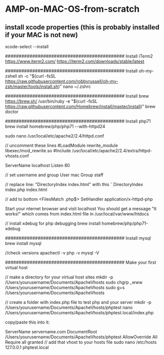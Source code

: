 # AMP-on-MAC-OS-from-scratch

## install xcode properties (this is probably installed if your MAC is not new)
xcode-select --install

############################################ Install iTerm2
https://www.iterm2.com/
https://iterm2.com/downloads/stable/latest

############################################ Install oh-my-zshell
sh -c "$(curl -fsSL https://raw.githubusercontent.com/robbyrussell/oh-my-zsh/master/tools/install.sh)"
nano ~/.zshrc



############################################ Install brew
https://brew.sh/
/usr/bin/ruby -e "$(curl -fsSL https://raw.githubusercontent.com/Homebrew/install/master/install)"
brew doctor



############################################ Install php71
brew install homebrew/php/php71 --with-httpd24

sudo nano /usr/local/etc/apache2/2.4/httpd.conf

// uncomment these lines
#LoadModule rewrite_module libexec/mod_rewrite.so
#Include /usr/local/etc/apache2/2.4/extra/httpd-vhosts.conf

ServerName localhost
Listen 80

// set username and group
User mac
Group staff

// replace line: "DirectoryIndex index.html" with this ˇ
DirectoryIndex index.php index.html

// add to bottom
<FilesMatch .php$>
    SetHandler application/x-httpd-php
</FilesMatch>

Start your nternet browser and visit localhost
You should get a message "It works!"
which comes from index.html file in 
/usr/local/var/www/htdocs

// install xdebug for php debugging
brew install homebrew/php/php71-xdebug

############################################ Install mysql
brew install mysql


//check versions
apachectl -v
php -v
mysql -V


############################################ Make your first virtual host

// make a directory for your virtual host sites
mkdir -p /Users/yourusername/Documents/ApacheVhosts
sudo chgrp _www /Users/yourusername/Documents/ApacheVhosts
sudo g+s /Users/yourusername/Documents/ApacheVhosts

// create a folder with index.php file to test php and your server
mkdir -p /Users/yourusername/Documents/ApacheVhosts/phptest
nano /Users/yourusername/Documents/ApacheVhosts/phptest.local/index.php

copy/paste this into it:
<?php

phpinfo();

Ctrl+X, Y, Enter

// register the vhost in vhosts.config
sudo nano /usr/local/etc/apache2/2.4/extra/httpd-vhosts.conf

<VirtualHost *:80>

    ServerName servername.com

    DocumentRoot /Users/yourusername/Documents/ApacheVhosts/phptest
    <Directory /Users/yourusername/Documents/ApacheVhosts/phptest>
        AllowOverride All

        Require all granted

    </Directory>

</VirtualHost>



// add that vhost to your hosts file
sudo nano /etc/hosts
127.0.0.1	phptest.local
